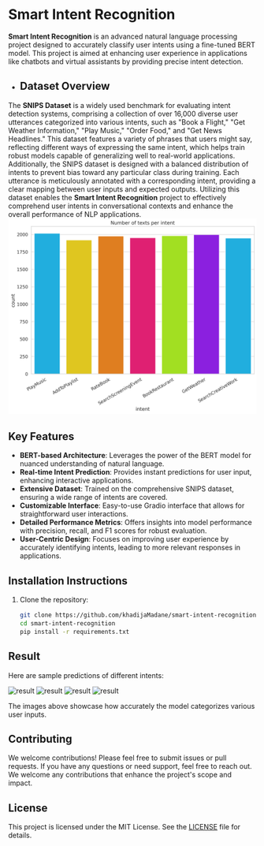 # Smart Intent Recognition

**Smart Intent Recognition** is an advanced natural language processing project designed to accurately classify user intents using a fine-tuned BERT model. This project is aimed at enhancing user experience in applications like chatbots and virtual assistants by providing precise intent detection.

- ## Dataset Overview

The **SNIPS Dataset** is a widely used benchmark for evaluating intent detection systems, comprising a collection of over 16,000 diverse user utterances categorized into various intents, such as "Book a Flight," "Get Weather Information," "Play Music," "Order Food," and "Get News Headlines." This dataset features a variety of phrases that users might say, reflecting different ways of expressing the same intent, which helps train robust models capable of generalizing well to real-world applications. Additionally, the SNIPS dataset is designed with a balanced distribution of intents to prevent bias toward any particular class during training. Each utterance is meticulously annotated with a corresponding intent, providing a clear mapping between user inputs and expected outputs. Utilizing this dataset enables the **Smart Intent Recognition** project to effectively comprehend user intents in conversational contexts and enhance the overall performance of NLP applications.
![dataset ](Images/dataset_presentation.png)


## Key Features

- **BERT-based Architecture**: Leverages the power of the BERT model for nuanced understanding of natural language.
- **Real-time Intent Prediction**: Provides instant predictions for user input, enhancing interactive applications.
- **Extensive Dataset**: Trained on the comprehensive SNIPS dataset, ensuring a wide range of intents are covered.
- **Customizable Interface**: Easy-to-use Gradio interface that allows for straightforward user interactions.
- **Detailed Performance Metrics**: Offers insights into model performance with precision, recall, and F1 scores for robust evaluation.
- **User-Centric Design**: Focuses on improving user experience by accurately identifying intents, leading to more relevant responses in applications.

## Installation Instructions

1. Clone the repository:
   ```bash
   git clone https://github.com/khadijaMadane/smart-intent-recognition.git
   cd smart-intent-recognition
   pip install -r requirements.txt

## Result
Here are sample predictions of different intents:

![result](Images/test1.png)
![result](Image/test2.png)
![result](Image/test3.png)
![result](Image/test4.png)

The images above showcase how accurately the model categorizes various user inputs.

## Contributing

We welcome contributions! Please feel free to submit issues or pull requests. If you have any questions or need support, feel free to reach out. We welcome any contributions that enhance the project's scope and impact.

## License

This project is licensed under the MIT License. See the [LICENSE](LICENSE) file for details.

